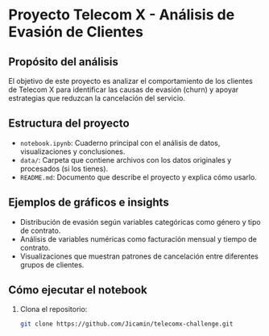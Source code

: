 # Proyecto Telecom X - Análisis de Evasión de Clientes

## Propósito del análisis
El objetivo de este proyecto es analizar el comportamiento de los clientes de Telecom X para identificar las causas de evasión (churn) y apoyar estrategias que reduzcan la cancelación del servicio.

## Estructura del proyecto
- `notebook.ipynb`: Cuaderno principal con el análisis de datos, visualizaciones y conclusiones.
- `data/`: Carpeta que contiene archivos con los datos originales y procesados (si los tienes).
- `README.md`: Documento que describe el proyecto y explica cómo usarlo.

## Ejemplos de gráficos e insights
- Distribución de evasión según variables categóricas como género y tipo de contrato.
- Análisis de variables numéricas como facturación mensual y tiempo de contrato.
- Visualizaciones que muestran patrones de cancelación entre diferentes grupos de clientes.

## Cómo ejecutar el notebook
1. Clona el repositorio:
   ```bash
   git clone https://github.com/Jicamin/telecomx-challenge.git

